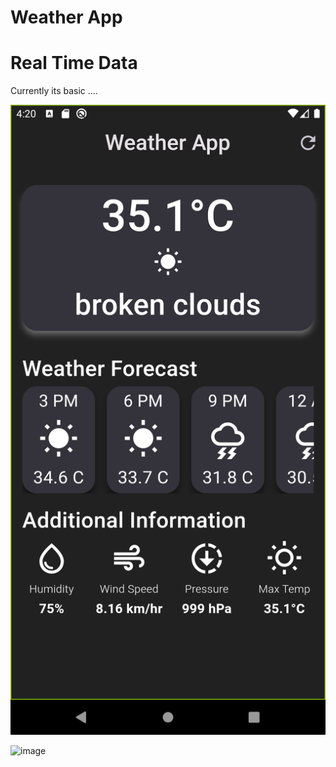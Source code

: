 # Weather App
# Real Time Data
Currently its basic ....

![Alt text](Screenshot_1693739268.png)



![image](https://github.com/D-extremity/Weather-App/assets/83233310/61a31702-87ac-4923-be96-a29e0eb4a345)
